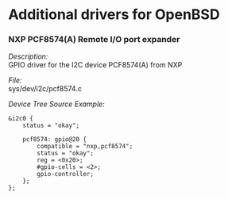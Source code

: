 # Additional drivers for OpenBSD

### NXP PCF8574(A) Remote I/O port expander

*Description:*  
GPIO driver for the I2C device PCF8574(A) from NXP


*File:*  
sys/dev/i2c/pcf8574.c

*Device Tree Source Example:*  
```
&i2c0 {
	status = "okay";

	pcf8574: gpio@20 {
		compatible = "nxp,pcf8574";
        status = "okay";
        reg = <0x20>;
        #gpio-cells = <2>;
        gpio-controller;
	};
};
```
